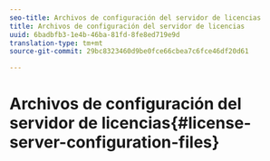 ```yaml
---
seo-title: Archivos de configuración del servidor de licencias
title: Archivos de configuración del servidor de licencias
uuid: 6badbfb3-1e4b-46ba-81fd-8fe8ed719e9d
translation-type: tm+mt
source-git-commit: 29bc8323460d9be0fce66cbea7c6fce46df20d61

---
```



# Archivos de configuración del servidor de licencias{#license-server-configuration-files}

